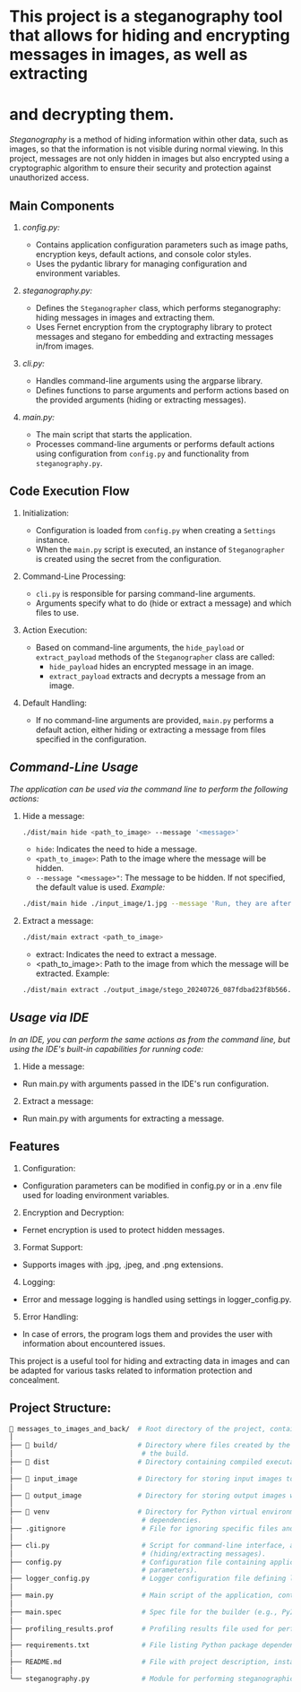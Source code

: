 # This project is a steganography tool that allows for hiding and encrypting messages in images, as well as extracting 
# and decrypting them.

*Steganography* is a method of hiding information within other data, such as images, so that the information is not 
visible during normal viewing. In this project, messages are not only hidden in images but also encrypted using a 
cryptographic algorithm to ensure their security and protection against unauthorized access.

## Main Components
1. *config.py:*
   - Contains application configuration parameters such as image paths, encryption keys, default actions, and console 
     color styles.
   - Uses the pydantic library for managing configuration and environment variables.

2. *steganography.py:*
   - Defines the `Steganographer` class, which performs steganography: hiding messages in images and extracting them.
   - Uses Fernet encryption from the cryptography library to protect messages and stegano for embedding and extracting 
     messages in/from images.

3. *cli.py:*
   - Handles command-line arguments using the argparse library.
   - Defines functions to parse arguments and perform actions based on the provided arguments (hiding or extracting 
     messages).

4. *main.py:*
   - The main script that starts the application.
   - Processes command-line arguments or performs default actions using configuration from `config.py` and functionality
     from `steganography.py`.

## Code Execution Flow
1. Initialization:
   - Configuration is loaded from `config.py` when creating a `Settings` instance.
   - When the `main.py` script is executed, an instance of `Steganographer` is created using the secret from the 
     configuration.

2. Command-Line Processing:
   - `cli.py` is responsible for parsing command-line arguments.
   - Arguments specify what to do (hide or extract a message) and which files to use.

3. Action Execution:
   - Based on command-line arguments, the `hide_payload` or `extract_payload` methods of the `Steganographer` class are
     called:
     - `hide_payload` hides an encrypted message in an image.
     - `extract_payload` extracts and decrypts a message from an image.

4. Default Handling:
   - If no command-line arguments are provided, `main.py` performs a default action, either hiding or extracting a
     message from files specified in the configuration.

## *Command-Line Usage*

*The application can be used via the command line to perform the following actions:*

1. Hide a message:
    ```bash
    ./dist/main hide <path_to_image> --message '<message>'
    ```
    - `hide`: Indicates the need to hide a message.
    - `<path_to_image>`: Path to the image where the message will be hidden.
    - `--message "<message>"`: The message to be hidden. If not specified, the default value is used.
    *Example:*
   ```bash
   ./dist/main hide ./input_image/1.jpg --message 'Run, they are after you, buy Coca-Cola on the way!'
   ```
2. Extract a message:
    ```bash
    ./dist/main extract <path_to_image>
    ```
    - extract: Indicates the need to extract a message.
    - <path_to_image>: Path to the image from which the message will be extracted.
    Example:
    ```bash
    ./dist/main extract ./output_image/stego_20240726_087fdbad23f8b566.jpg  
    ```

## *Usage via IDE*

*In an IDE, you can perform the same actions as from the command line, but using the IDE's built-in capabilities for*
*running code:*
1. Hide a message:
- Run main.py with arguments passed in the IDE's run configuration.

2. Extract a message:
- Run main.py with arguments for extracting a message.

## Features
1. Configuration:
- Configuration parameters can be modified in config.py or in a .env file used for loading environment variables.

2. Encryption and Decryption:
- Fernet encryption is used to protect hidden messages.

3. Format Support:
- Supports images with .jpg, .jpeg, and .png extensions.

4. Logging:
- Error and message logging is handled using settings in logger_config.py.

5. Error Handling:
- In case of errors, the program logs them and provides the user with information about encountered issues.

This project is a useful tool for hiding and extracting data in images and can be adapted for various tasks related to 
information protection and concealment.

## Project Structure:

```bash
📁 messages_to_images_and_back/  # Root directory of the project, containing all files and folders.
│
├── 📁 build/                    # Directory where files created by the builder (e.g., PyInstaller) are placed during 
│                                # the build.
├── 📁 dist                      # Directory containing compiled executable files (e.g., created by PyInstaller).
│
├── 📁 input_image               # Directory for storing input images to be processed.
│
├── 📁 output_image              # Directory for storing output images where hidden messages are saved.
│
├── 📁 venv                      # Directory for Python virtual environment, containing installed packages and 
│                                # dependencies.
├── .gitignore                   # File for ignoring specific files and directories when working with Git.
│
├── cli.py                       # Script for command-line interface, argument parsing, and executing actions 
│                                # (hiding/extracting messages).
├── config.py                    # Configuration file containing application settings (file paths, keys, and other 
│                                # parameters).
├── logger_config.py             # Logger configuration file defining log format and level.
│
├── main.py                      # Main script of the application, containing the entry point and managing execution logic.
│
├── main.spec                    # Spec file for the builder (e.g., PyInstaller) describing how to build the application.
│
├── profiling_results.prof       # Profiling results file used for performance analysis.
│
├── requirements.txt             # File listing Python package dependencies required for the project.
│
├── README.md                    # File with project description, installation, and usage instructions.
│
└── steganography.py             # Module for performing steganographic operations (hiding and extracting messages).
```